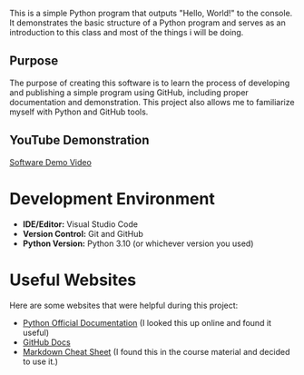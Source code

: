 
This is a simple Python program that outputs "Hello, World!" to the console. It demonstrates the basic structure of a Python program and serves as an introduction to this class and most of the things i will be doing.

## Purpose

The purpose of creating this software is to learn the process of developing and publishing a simple program using GitHub, including proper documentation and demonstration. This project also allows me to familiarize myself with Python and GitHub tools.

## YouTube Demonstration

[Software Demo Video]([http://youtube.link.goes.here](https://youtu.be/pV_qp0o0xew?si=FbVzmoQ0BkGpwwcS))

# Development Environment

- **IDE/Editor:** Visual Studio Code  
- **Version Control:** Git and GitHub  
- **Python Version:** Python 3.10 (or whichever version you used)

# Useful Websites

Here are some websites that were helpful during this project:
* [Python Official Documentation](https://docs.python.org/3/) (I looked this up online and found it useful)
* [GitHub Docs](https://docs.github.com/en) 
* [Markdown Cheat Sheet](https://www.markdownguide.org/cheat-sheet/) (I found this in the course material and decided to use it.)
